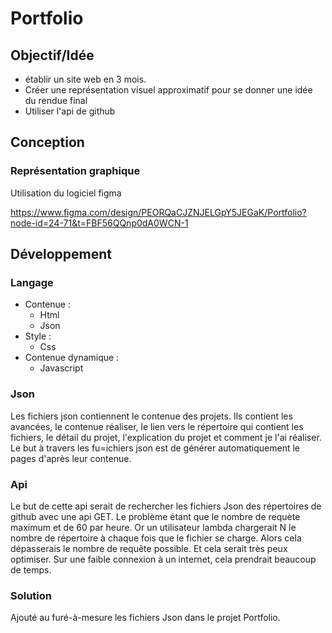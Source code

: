 ﻿# Portfolio

## Objectif/Idée

- établir un site web en 3 mois.
- Créer une représentation visuel approximatif pour se donner une idée du rendue final
- Utiliser l'api de github

## Conception

### Représentation graphique

Utilisation du logiciel figma

https://www.figma.com/design/PEORQaCJZNJELGpY5JEGaK/Portfolio?node-id=24-71&t=FBF56QQnp0dA0WCN-1

## Développement

### Langage 

- Contenue :
  - Html
  - Json
- Style :
  - Css
- Contenue dynamique :
  - Javascript

### Json

Les fichiers json contiennent le contenue des projets. Ils contient les avancées, le contenue réaliser, le lien vers le répertoire qui contient les fichiers, le détail du projet, l'explication du projet et comment je l'ai réaliser.
Le but à travers les fu=ichiers json est de générer automatiquement le pages d'après leur contenue.

### Api

Le but de cette api serait de rechercher les fichiers Json des répertoires de github avec une api GET.
Le problème étant que le nombre de requète maximum et de 60 par heure. Or un utilisateur lambda chargerait N le nombre de répertoire à chaque fois que le fichier se charge. 
Alors cela dépasserais le nombre de requête possible. Et cela serait très peux optimiser. Sur une faible connexion à un internet, cela prendrait beaucoup de temps.

### Solution

Ajouté au furé-à-mesure les fichiers Json dans le projet Portfolio.

